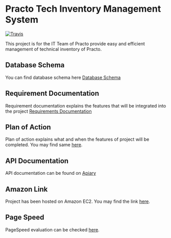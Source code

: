 # Practo Tech Inventory Management System
[![Travis](https://img.shields.io/travis/ManrajGrover/InventoryManagement.svg)](https://github.com/ManrajGrover/InventoryManagement)

This project is for the IT Team of Practo provide easy and efficient management of technical inventory of Practo.

## Database Schema

You can find database schema here [Database Schema](https://drive.google.com/a/practo.com/file/d/0B4ctKIyIL2JOVkx5QjBCN25LVWM/view?usp=sharing)

## Requirement Documentation

Requirement documentation explains the features that will be integrated into the project [Requirements Documentation](https://drive.google.com/a/practo.com/file/d/0B4ctKIyIL2JOY1NnSGR1ZVNvUjA/view?usp=sharing)

## Plan of Action

Plan of action explains what and when the features of project will be completed. You may find same [here](https://drive.google.com/a/practo.com/file/d/0B4ctKIyIL2JOR1JEZTg3NmdCSXM/view?usp=sharing).

## API Documentation

API documentation can be found on [Apiary](http://docs.inventorymanagement2.apiary.io/#reference)

## Amazon Link

Project has been hosted on Amazon EC2. You may find the link [here](http://ec2-54-201-109-161.us-west-2.compute.amazonaws.com:8080/demo-0.0.1-SNAPSHOT/).

## Page Speed

PageSpeed evaluation can be checked [here](https://developers.google.com/speed/pagespeed/insights/?url=http%3A%2F%2Fec2-54-201-109-161.us-west-2.compute.amazonaws.com%3A8080%2Fdemo-0.0.1-SNAPSHOT%2F&tab=mobile). 

